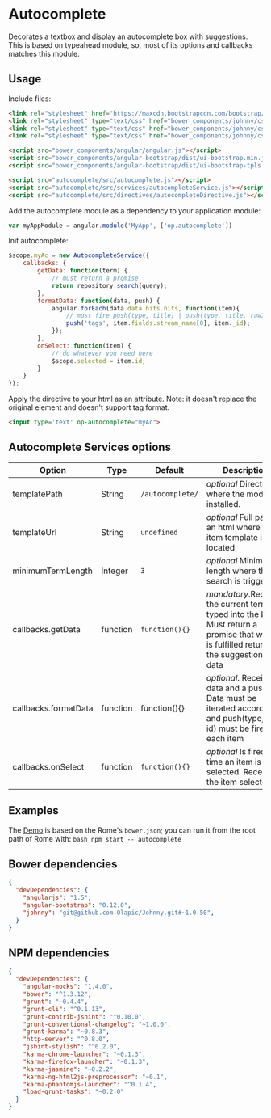 # Autocomplete
Decorates a textbox and display an autocomplete box with suggestions. This is based on typeahead module, so, most of its options and callbacks matches this module.


## Usage
Include files:

```html
<link rel="stylesheet" href="https://maxcdn.bootstrapcdn.com/bootstrap/3.1.1/css/bootstrap.min.css"/>
<link rel="stylesheet" type="text/css" href="bower_components/johnny/css/olapic.bootstrap.css"/>
<link rel="stylesheet" type="text/css" href="bower_components/johnny/css/olapic-icons.css"/>
<link rel="stylesheet" type="text/css" href="bower_components/johnny/css/sidebar.css"/>
```

```html
<script src="bower_components/angular/angular.js"></script>
<script src="bower_components/angular-bootstrap/dist/ui-bootstrap.min.js"></script>
<script src="bower_components/angular-bootstrap/dist/ui-bootstrap-tpls.min.js"></script>

<script src="autocomplete/src/autocomplete.js"></script>
<script src="autocomplete/src/services/autocompleteService.js"></script>
<script src="autocomplete/src/directives/autocompleteDirective.js"></script>
```

Add the autocomplete module as a dependency to your application module:

```javascript
var myAppModule = angular.module('MyApp', ['op.autocomplete'])
```
Init autocomplete:
```javascript
$scope.myAc = new AutocompleteService({
    callbacks: {
        getData: function(term) {
            // must return a promise
            return repository.search(query);
        },
        formatData: function(data, push) {
            angular.forEach(data.data.hits.hits, function(item){
                // must fire push(type, title) | push(type, title, rawItem)
                push('tags', item.fields.stream_name[0], item._id);
            });
        },
        onSelect: function(item) {
            // do whatever you need here
            $scope.selected = item.id;
        }
    }
});
```

Apply the directive to your html as an attribute. Note: it doesn't replace the original element and doesn't support tag format.

```html
<input type='text' op-autocomplete="myAc">
```

## Autocomplete Services options

| Option               | Type     | Default          | Description
| ------               | ----     | -------          | -----------
| templatePath         | String   | `/autocomplete/` | *optional* Directory in where the module is installed.                       |
| templateUrl          | String   | `undefined`      | *optional* Full path to an html where the item template is located           |
| minimumTermLength    | Integer  | `3`              | *optional* Minimum length where the search is triggered                      |
| callbacks.getData    | function | `function(){}`   | *mandatory*.Receives the current term typed into the box. Must return a promise that when is fulfilled returns the suggestions data |
| callbacks.formatData | function | function(){}     | *optional*. Receives a data and a push. Data must be iterated accordingly and push(type, title, id) must be fired for each item |
| callbacks.onSelect   | function | `function(){}`   | *optional* Is fired any time an item is selected. Receives the item selected |

## Examples

The [Demo](demo/autocomplete.html) is based on the Rome's ``bower.json``; you can run it from the root path of Rome with:
``bash
npm start -- autocomplete
``

## Bower dependencies
```json
{
  "devDependencies": {
    "angularjs": "1.5",
    "angular-bootstrap": "0.12.0",
    "johnny": "git@github.com:Olapic/Johnny.git#~1.0.50",
  }
}
```


## NPM dependencies
```json
{
  "devDependencies": {
    "angular-mocks": "1.4.0",
    "bower": "^1.3.12",
    "grunt": "~0.4.4",
    "grunt-cli": "^0.1.13",
    "grunt-contrib-jshint": "^0.10.0",
    "grunt-conventional-changelog": "~1.0.0",
    "grunt-karma": "~0.8.3",
    "http-server": "^0.8.0",
    "jshint-stylish": "^0.2.0",
    "karma-chrome-launcher": "~0.1.3",
    "karma-firefox-launcher": "~0.1.3",
    "karma-jasmine": "~0.2.2",
    "karma-ng-html2js-preprocessor": "~0.1",
    "karma-phantomjs-launcher": "^0.1.4",
    "load-grunt-tasks": "~0.2.0"
  }
}

```
